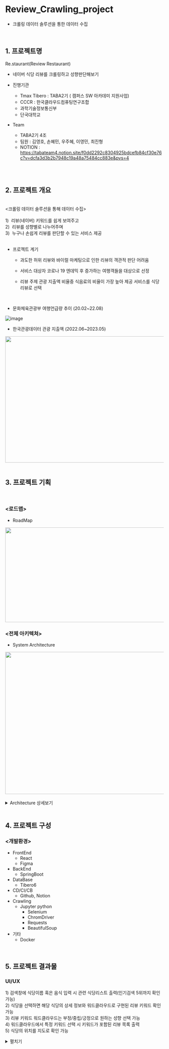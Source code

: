 # Review_Crawling_project 
- 크롤링 데이터 솔루션을 통한 데이터 수집
<br/>

## 1. 프로젝트명

Re.staurant(Review Restaurant)
- 네이버 식당 리뷰를 크롤링하고 성향판단해보기

- 진행기관
  - Tmax Tibero : TABA2기 ( 캠퍼스 SW 아카데미 지원사업) <br/>
  - CCCR : 한국클라우드컴퓨팅연구조합 <br/>
  - 과학기술정보통신부 <br/>
  - 단국대학교

- Team
  - TABA2기 4조
  - 팀원 : 김영호, 손혜민, 우주혜, 이영민, 최진형
  - NOTION : https://tabateam4.notion.site/f0dd2292c8304925bdcefb84cf30e76c?v=dcfa3d3b2b7948c19a48a75484cc883e&pvs=4

<br/><br/>

## 2. 프로젝트 개요
<br/>
<크롤링 데이터 솔루션을 통해 데이터 수집>
<br/><br/>
  1) &nbsp;리뷰(네이버) 키워드를 쉽게 보여주고</br>
  2) &nbsp;리뷰를 성향별로 나누어주며</br>
  3) &nbsp;누구나 손쉽게 리뷰를 판단할 수 있는 서비스 제공</br>

<br/>

 
- 프로젝트 계기
  
   - 과도한 허위 리뷰와 바이럴 마케팅으로 인한 리뷰의 객관적 판단 어려움
     
   - 서비스 대상자
     코로나 19 엔데믹 후 증가하는 여행객들을 대상으로 선정

  - 리뷰 주제
     관광 지출액 비율중 식음료의 비율이 가장 높아 제공 서비스를 식당 리뷰로 선택

    <br/>

- 문화체육관광부 여행언급량 추이 (20.02~22.08)

![image](https://github.com/Son-Hyemin/Review_Crawling_projoect/assets/120477911/5c43c572-5e02-4f5a-a301-2d985dc001ec)

- 한국관광데이터 관광 지출액 (2022.06~2023.05)<br/>
<img src="https://github.com/JUICE-JinHyeong/Review_Crawling/assets/111718162/694e0564-0e26-4a03-8dc6-76948003e951.png" width="700" height="400"/>
<br/>
<br/>


## 3. 프로젝트 기획
<br/>

### <로드맵>
 - RoadMap<br/>
 <img src="https://github.com/JUICE-JinHyeong/Review_Crawling/assets/111718162/dc83698f-88c6-4d6a-b62a-cef1217a7824.png" width="700" height="300"/>
<br/>

### <전체 아키텍쳐>
 - System Architecture<br/>
 <img src="https://github.com/JUICE-JinHyeong/Review_Crawling/assets/111718162/e46bdcec-4a13-486a-8b2a-8d4d50da0b63.png" width="700" height="450"/>


<br/>
<br/>

<details>
<summary><head> Architecture 상세보기 </head></summary>

- 서버<br/>
<img src="https://github.com/JUICE-JinHyeong/Review_Crawling/assets/111718162/ec32a6ea-6b9a-469c-ae91-38c82aec9b8b.png" width="700" height="400"/>

- 데이터베이스<br/>
<img src="https://github.com/JUICE-JinHyeong/Review_Crawling/assets/111718162/9af375ba-9102-4731-a229-af36638289ea.png" width="700" height="400"/>

- 크롤링<br/>
<img src="https://github.com/JUICE-JinHyeong/Review_Crawling/assets/111718162/3bbee9fc-8edf-43fe-9588-964dc8fe2163.png" width="700" height="400"/>

- 모델<br/>
<img src="https://github.com/JUICE-JinHyeong/Review_Crawling/assets/111718162/5b975fad-3352-4d71-92b8-4ba40c57eaef.png" width="700" height="400"/>

</details>
<br/>


## 4. 프로젝트 구성

### <개발환경>
- FrontEnd
  - React
  - Figma
- BackEnd
  - SpringBoot
- DataBase
  - Tibero6
- CD/CI/CB
  - Github, Notion
- Crawling
  - Jupyter
    python
    - Selenium
    - ChromDriver
    - Requests
    - BeautifulSoup
- 기타
  - Docker

<br/>

## 5. 프로젝트 결과물

### UI/UX
>
   1\) 검색창에 식당이름 혹은 음식 입력 시 관련 식당리스트 출력(인기검색 5위까지 확인 가능) <br/>
   2\) 식당을 선택하면 해당 식당의 상세 정보와 워드클라우드로 구현된 리뷰 키워드 확인 가능 <br/>
   3\) 리뷰 키워드 워드클라우드는 부정/중립/긍정으로 원하는 성향 선택 가능 <br/>
   4\) 워드클라우드에서 특정 키워드 선택 시 키워드가 포함된 리뷰 목록 출력 <br/>
   5\) 식당의 위치를 지도로 확인 가능
>
<details>
<summary><head> 펼치기 </head></summary>

#### 홈 화면 소개
  - home1<br/>
  <img src="https://github.com/JUICE-JinHyeong/Review_Crawling/assets/111718162/7153ae47-d9d1-460b-bfeb-972ac8e4187c" width="900" height="400"/>

#### 결과 화면 소개(워드클라우드)
  - home2<br/>
  <img src="https://github.com/JUICE-JinHyeong/Review_Crawling/assets/111718162/3cc6433f-9f8e-4e59-ac12-ccf226c394fd" width="900" height="400"/>

#### 결과화면 소개 (리뷰 성향 분류)
  - home3<br/>
  <img src="https://github.com/JUICE-JinHyeong/Review_Crawling/assets/111718162/95814414-7a96-427e-8682-63f4706a54b9" width="900" height="600"/>

### Figma 링크 (초기 기획)
https://www.figma.com/proto/EBAbsyjtL4MBG1pQRmO2Ll/4%EC%A1%B0?page-id=529%3A12536&type=design&node-id=529-14039&viewport=919%2C429%2C0.16&t=pKfsKmmK8CZdF977-1&scaling=scale-down&starting-point-node-id=529%3A14039&mode=design
</details>




<br/>
<br/>
<br/>
<br/>
<br/>
<br/>
<br/>
<br/>


